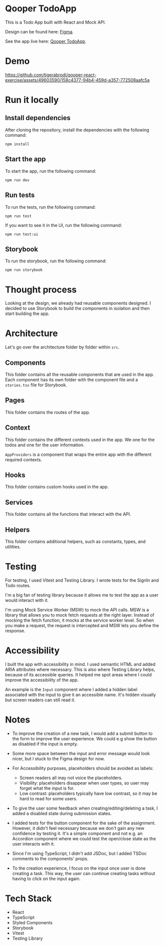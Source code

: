 # Qooper TodoApp

This is a Todo App built with React and Mock API.

Design can be found here: [Figma](https://www.figma.com/file/oWgvLwCXRPrXTQGnq8atW3/To-Do-APP?nodeid=2%3A2).

See the app live here: [Qooper TodoApp](https://qooper-react-exercise.vercel.app).

# Demo

https://github.com/tigerabrodi/qooper-react-exercise/assets/49603590/158c4377-94b4-459d-a357-772508aafc5a

# Run it locally

## Install dependencies

After cloning the repository, install the dependencies with the following command:

```
npm install
```

## Start the app

To start the app, run the following command:

```
npm run dev
```

## Run tests

To run the tests, run the following command:

```
npm run test
```

If you want to see it in the UI, run the following command:

```
npm run test:ui
```

## Storybook

To run the storybook, run the following command:

```
npm run storybook
```

# Thought process

Looking at the design, we already had reusable components designed. I decided to use Storybook to build the components in isolation and then start building the app.

# Architecture

Let's go over the architecture folder by folder within `src`.

## Components

This folder contains all the reusable components that are used in the app. Each component has its own folder with the component file and a `stories.tsx` file for Storybook.

## Pages

This folder contains the routes of the app.

## Context

This folder contains the different contexts used in the app. We one for the todos and one for the user information.

`AppProviders` is a component that wraps the entire app with the different required contexts.

## Hooks

This folder contains custom hooks used in the app.

## Services

This folder contains all the functions that interact with the API.

## Helpers

This folder contains additional helpers, such as constants, types, and utilities.

# Testing

For testing, I used Vitest and Testing Library. I wrote tests for the SignIn and Todo routes.

I'm a big fan of testing library because it allows me to test the app as a user would interact with it.

I'm using Mock Service Worker (MSW) to mock the API calls. MSW is a library that allows you to mock fetch requests at the right layer. Instead of mocking the fetch function, it mocks at the service worker level. So when you make a request, the request is intercepted and MSW lets you define the response.

# Accessibility

I built the app with accessibility in mind. I used semantic HTML and added ARIA attributes where necessary. This is also where Testing Library helps, because of its accessible queries. It helped me spot areas where I could improve the accessibility of the app.

An example is the `Input` component where I added a hidden label associated with the input to give it an accessible name. It's hidden visually but screen readers can still read it.

# Notes

- To improve the creation of a new task, I would add a submit button to the form to improve the user experience. We could e.g show the button as disabled if the input is empty.
- Some more space between the input and error message would look nicer, but I stuck to the Figma design for now.
- For Accessibility purposes, placeholders should be avoided as labels:

  - Screen readers all may not voice the placeholders.
  - Visibility: placeholders disappear when user types, so user may forget what the input is for.
  - Low contrast: placeholders typically have low contrast, so it may be hard to read for some users.

- To give the user some feedback when creating/editing/deleting a task, I added a disabled state during submission states.
- I added tests for the button component for the sake of the assignment. However, it didn't feel necessary because we don't gain any new confidence by testing it. It's a simple component and not e.g. an Accordion component where we could test the open/close state as the user interacts with it.
- Since I'm using TypeScript, I didn't add JSDoc, but I added TSDoc comments to the components' props.
- To the creation experience, I focus on the input once user is done creating a task. This way, the user can continue creating tasks without having to click on the input again.

# Tech Stack

- React
- TypeScript
- Styled Components
- Storybook
- Vitest
- Testing Library

